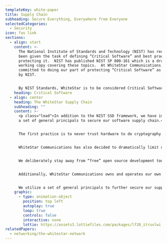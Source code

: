 ```yaml
---
templateKey: white-paper
title: Supply Chain
subheading: Secure Everything, Everywhere from Everyone
selectedCategories:
  - Security
icon: fas link
sections:
  - align: start
    content: >-
      The National Institute of Standards and Technology (NIST) has recently
      been given the task of defining “Critical Software” and best practices for
      protecting it.  NIST has published NIST SP 800-161 which is a draft
      working copy covering these topics.  At WhiteStar Communications, we are
      committed to doing our part of protecting “Critical Software” as defined
      by NIST.


      By NIST Standards, WhiteStar is to be considered Critical Software and as such we have decided to follow the recommended best practices for Mitigating the Risk of Software Vulnerabilities by adopting the secure software development framework (SSDF) outlined by NIST.
    heading: Critical Software
  - align: center
    heading: The WhiteStar Supply Chain
    subheading: ""
    content: >-
      <p class="lead">In addition to the NIST SSD framework, we have implemented
      a set of general principals to secure our software supply chain.</p>


      The first practice is to never trust hardware to do cryptography.  Hardware is supplied by third party companies through a complex set of relationships, design houses and foundries and we believe it’s too hard to adequately secure for the short term and probably impossible for the long term.


      WhiteStar Communications has also decided to dramatically limit our open-source exposure.  We carefully groom and select open-source projects to draw from.  Once selected, a snapshot copy is taken and held within our own internal repository from which we build our projects.  Taking this step eliminates the possibility of a bad actor inserting software into our products using the ecosystem of public repositories.


      We deliberately stay away from “free” open source development tools.  All our tools are commercial products that we have carefully screened for bad actors.  By executing a license agreement with the tool provider we have legal recourse should a bad actor attempt to attack our supply chain through their tool.


      Additionally, WhiteStar Communications owns and operates our own bare-metal servers, protected in secure data centers.  We don’t use public or shared servers for any of our development, tools, test or production systems.  We have carefully selected equipment, tools and best practices so that our develop and deployment servers are fully protected.


      We utilize a set of general principals to further secure our supply chain.  These include employing a layered defense with hardware fire walls, using geographical firewall defense, DDoS protection, secondary software fire walls, secure boot, secure operating systems and finally segmented control and data plane networks.
    graphic:
      - type: animation-object
        position: top left
        autoplay: true
        loop: true
        controls: false
        interactive: none
        lottie: https://assets3.lottiefiles.com/packages/lf20_itruvlwi.json
relatedPapers:
  - networking/the-whitestar-network
---
```

